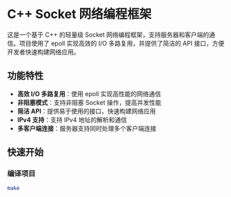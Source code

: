 # C++ Socket 网络编程框架

这是一个基于 C++ 的轻量级 Socket 网络编程框架，支持服务器和客户端的通信。项目使用了 epoll 实现高效的 I/O 多路复用，并提供了简洁的 API 接口，方便开发者快速构建网络应用。

## 功能特性

- **高效 I/O 多路复用**：使用 epoll 实现高性能的网络通信
- **非阻塞模式**：支持非阻塞 Socket 操作，提高并发性能
- **简洁 API**：提供易于使用的接口，快速构建网络应用
- **IPv4 支持**：支持 IPv4 地址的解析和通信
- **多客户端连接**：服务器支持同时处理多个客户端连接

## 快速开始

### 编译项目

```bash
make
